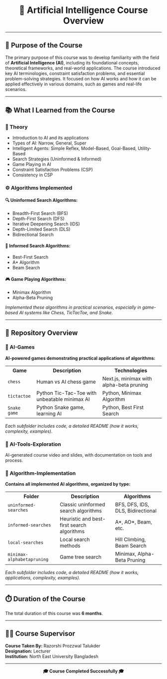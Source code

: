 <!DOCTYPE html>
<html>
<body>

<h1 align="center">🤖 Artificial Intelligence Course Overview</h1>

<hr>

<h2>📌 Purpose of the Course</h2>
<p>
The primary purpose of this course was to develop familiarity with the field of <strong>Artificial Intelligence (AI)</strong>, 
including its foundational concepts, theoretical frameworks, and real-world applications. The course introduced key AI 
terminologies, constraint satisfaction problems, and essential problem-solving strategies. It focused on how AI works 
and how it can be applied effectively in various domains, such as games and real-life scenarios.
</p>

<hr>

<h2>📚 What I Learned from the Course</h2>

<h3>🧠 Theory</h3>
<ul>
  <li>Introduction to AI and its applications</li>
  <li>Types of AI: Narrow, General, Super</li>
  <li>Intelligent Agents: Simple Reflex, Model-Based, Goal-Based, Utility-Based</li>
  <li>Search Strategies (Uninformed & Informed)</li>
  <li>Game Playing in AI</li>
  <li>Constraint Satisfaction Problems (CSP)</li>
  <li>Consistency in CSP</li>
</ul>

<h3>⚙️ Algorithms Implemented</h3>

<h4>🔍 Uninformed Search Algorithms:</h4>
<ul>
  <li>Breadth-First Search (BFS)</li>
  <li>Depth-First Search (DFS)</li>
  <li>Iterative Deepening Search (IDS)</li>
  <li>Depth-Limited Search (DLS)</li>
  <li>Bidirectional Search</li>
</ul>

<h4>🎯 Informed Search Algorithms:</h4>
<ul>
  <li>Best-First Search</li>
  <li>A* Algorithm</li>
  <li>Beam Search</li>
</ul>

<h4>🎮 Game Playing Algorithms:</h4>
<ul>
  <li>Minimax Algorithm</li>
  <li>Alpha-Beta Pruning</li>
</ul>

<p>
<em>Implemented these algorithms in practical scenarios, especially in game-based AI systems like Chess, TicTacToe, and Snake.</em>
</p>

<hr>

<h2>📂 Repository Overview</h2>

<h3>📁 AI-Games</h3>
<p><strong>AI-powered games demonstrating practical applications of algorithms:</strong></p>
<table>
  <tr>
    <th>Game</th>
    <th>Description</th>
    <th>Technologies</th>
  </tr>
  <tr>
    <td><code>chess</code></td>
    <td>Human vs AI chess game</td>
    <td>Next.js, minimax with alpha-beta pruning</td>
  </tr>
  <tr>
    <td><code>tictactoe</code></td>
    <td>Python Tic-Tac-Toe with unbeatable minimax AI</td>
    <td>Python, Minimax Algorithm</td>
  </tr>
  <tr>
    <td><code>Snake game</code></td>
    <td>Python Snake game, learning AI</td>
    <td>Python, Best First Search</td>
  </tr>
</table>
<p><em>Each subfolder includes code, a detailed README (how it works, complexity, examples).</em></p>

<h3>📁 AI-Tools-Exploration</h3>
<p>AI-generated course video and slides, with documentation on tools and process.</p>

<h3>📁 Algorithm-Implementation</h3>
<p><strong>Contains all implemented AI algorithms, organized by type:</strong></p>
<table>
  <tr>
    <th>Folder</th>
    <th>Description</th>
    <th>Algorithms</th>
  </tr>
  <tr>
    <td><code>uninformed-searches</code></td>
    <td>Classic uninformed search algorithms</td>
    <td>BFS, DFS, IDS, DLS, Bidirectional</td>
  </tr>
  <tr>
    <td><code>informed-searches</code></td>
    <td>Heuristic and best-first search algorithms</td>
    <td>A*, AO*, Beam, etc.</td>
  </tr>
  <tr>
    <td><code>local-searches</code></td>
    <td>Local search methods</td>
    <td>Hill Climbing, Beam Search</td>
  </tr>
  <tr>
    <td><code>minimax-alphabetapruning</code></td>
    <td>Game tree search</td>
    <td>Minimax, Alpha-Beta Pruning</td>
  </tr>
</table>
<p><em>Each subfolder includes code, a detailed README (how it works, applications, complexity, examples).</em></p>

<hr>

<h2>⏱️ Duration of the Course</h2>
<p>The total duration of this course was <strong>6 months</strong>.</p>

<hr>

<h2>👨‍🏫 Course Supervisor</h2>
  <tr>
    <td><strong>Course Taken By:</strong></td>
    <td>Razorshi Prozzwal Talukder</td>
  </tr>
  <br>
  <tr>
    <td><strong>Designation:</strong></td>
    <td>Lecturer</td>
  </tr>
  <br>
  <tr>
    <td><strong>Institution:</strong></td>
    <td>North East University Bangladesh</td>
  </tr>

<hr>

<p align="center">
  <strong>🎓 Course Completed Successfully 🎓</strong>
</p>

</body>
</html>
